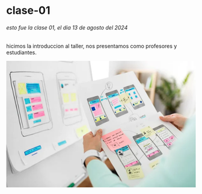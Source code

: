 # clase-01

###### esto fue la clase 01, el dia 13 de agosto del 2024

hicimos la introduccion al taller, nos presentamos como profesores y estudiantes. 

![texto](./apuntes.jpg)
